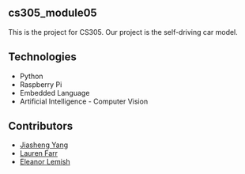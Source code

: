 ## cs305_module05
This is the project for CS305. Our project is the self-driving car model. 

## Technologies
* Python
* Raspberry Pi
* Embedded Language
* Artificial Intelligence - Computer Vision

## Contributors
* [Jiasheng Yang](https://github.com/Jiasheng-Yang)
* [Lauren Farr](https://github.com/lkf57)
* [Eleanor Lemish](https://github.com/el845)
